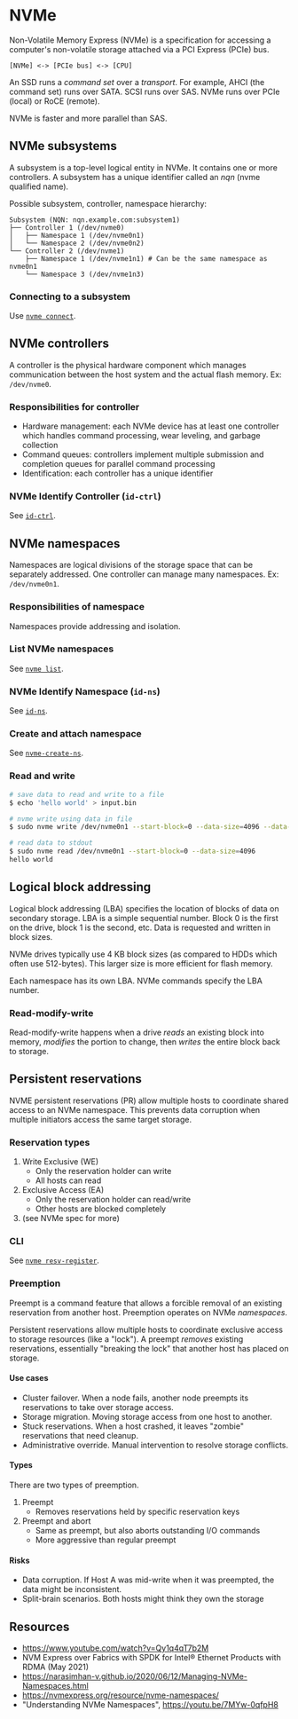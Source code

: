 # NVMe

Non-Volatile Memory Express (NVMe) is a specification for accessing a computer's non-volatile storage attached via a PCI Express (PCIe) bus.

```
[NVMe] <-> [PCIe bus] <-> [CPU]
```

An SSD runs a *command set* over a *transport*. For example, AHCI (the command set) runs over SATA. SCSI runs over SAS. NVMe runs over PCIe (local) or RoCE (remote).

NVMe is faster and more parallel than SAS.

## NVMe subsystems
A subsystem is a top-level logical entity in NVMe. It contains one or more controllers. A subsystem has a unique identifier called an *nqn* (nvme qualified name).

Possible subsystem, controller, namespace hierarchy:
```
Subsystem (NQN: nqn.example.com:subsystem1)
├── Controller 1 (/dev/nvme0)
│   ├── Namespace 1 (/dev/nvme0n1)
│   └── Namespace 2 (/dev/nvme0n2)
└── Controller 2 (/dev/nvme1)
    ├── Namespace 1 (/dev/nvme1n1) # Can be the same namespace as nvme0n1
    └── Namespace 3 (/dev/nvme1n3)
```

### Connecting to a subsystem
Use [`nvme connect`](nvme-connect.md).

## NVMe controllers
A controller is the physical hardware component which manages communication between the host system and the actual flash memory. Ex: `/dev/nvme0`.

### Responsibilities for controller
- Hardware management: each NVMe device has at least one controller which handles command processing, wear leveling, and garbage collection
- Command queues: controllers implement multiple submission and completion queues for parallel command processing
- Identification: each controller has a unique identifier

### NVMe Identify Controller (`id-ctrl`)
See [`id-ctrl`](nvme-id-ctrl.md).

## NVMe namespaces
Namespaces are logical divisions of the storage space that can be separately addressed. One controller can manage many namespaces. Ex: `/dev/nvme0n1`.

### Responsibilities of namespace
Namespaces provide addressing and isolation.

### List NVMe namespaces
See [`nvme list`](nvme-list.md).

### NVMe Identify Namespace (`id-ns`)
See [`id-ns`](nvme-id-ns.md).

### Create and attach namespace
See [`nvme-create-ns`](nvme-create-ns.md).

### Read and write
```bash
# save data to read and write to a file
$ echo 'hello world' > input.bin

# nvme write using data in file
$ sudo nvme write /dev/nvme0n1 --start-block=0 --data-size=4096 --data-file=input.bin

# read data to stdout
$ sudo nvme read /dev/nvme0n1 --start-block=0 --data-size=4096
hello world
```

## Logical block addressing
Logical block addressing (LBA) specifies the location of blocks of data on secondary storage. LBA is a simple sequential number. Block 0 is the first on the drive, block 1 is the second, etc. Data is requested and written in block sizes.

NVMe drives typically use 4 KB block sizes (as compared to HDDs which often use 512-bytes). This larger size is more efficient for flash memory.

Each namespace has its own LBA. NVMe commands specify the LBA number.

### Read-modify-write
Read-modify-write happens when a drive *reads* an existing block into memory, *modifies* the portion to change, then *writes* the entire block back to storage.

## Persistent reservations
NVME persistent reservations (PR) allow multiple hosts to coordinate shared access to an NVMe namespace. This prevents data corruption when multiple initiators access the same target storage.

### Reservation types
1. Write Exclusive (WE)
    - Only the reservation holder can write
    - All hosts can read
1. Exclusive Access (EA)
    - Only the reservation holder can read/write
    - Other hosts are blocked completely
1. (see NVMe spec for more)

### CLI
See [`nvme resv-register`](nvme-resv-register.md).

### Preemption
Preempt is a command feature that allows a forcible removal of an existing reservation from another host. Preemption operates on NVMe *namespaces*.

Persistent reservations allow multiple hosts to coordinate exclusive access to storage resources (like a "lock"). A preempt *removes* existing reservations, essentially "breaking the lock" that another host has placed on storage.

#### Use cases
- Cluster failover. When a node fails, another node preempts its reservations to take over storage access.
- Storage migration. Moving storage access from one host to another.
- Stuck reservations. When a host crashed, it leaves "zombie" reservations that need cleanup.
- Administrative override. Manual intervention to resolve storage conflicts.

#### Types
There are two types of preemption.

1. Preempt
    - Removes reservations held by specific reservation keys
1. Preempt and abort
    - Same as preempt, but also aborts outstanding I/O commands
    - More aggressive than regular preempt

#### Risks
- Data corruption. If Host A was mid-write when it was preempted, the data might be inconsistent.
- Split-brain scenarios. Both hosts might think they own the storage


## Resources
- https://www.youtube.com/watch?v=Qy1q4qT7b2M
- NVM Express over Fabrics with SPDK for Intel® Ethernet Products with RDMA (May 2021)
- https://narasimhan-v.github.io/2020/06/12/Managing-NVMe-Namespaces.html
- https://nvmexpress.org/resource/nvme-namespaces/
- "Understanding NVMe Namespaces", https://youtu.be/7MYw-0qfpH8
